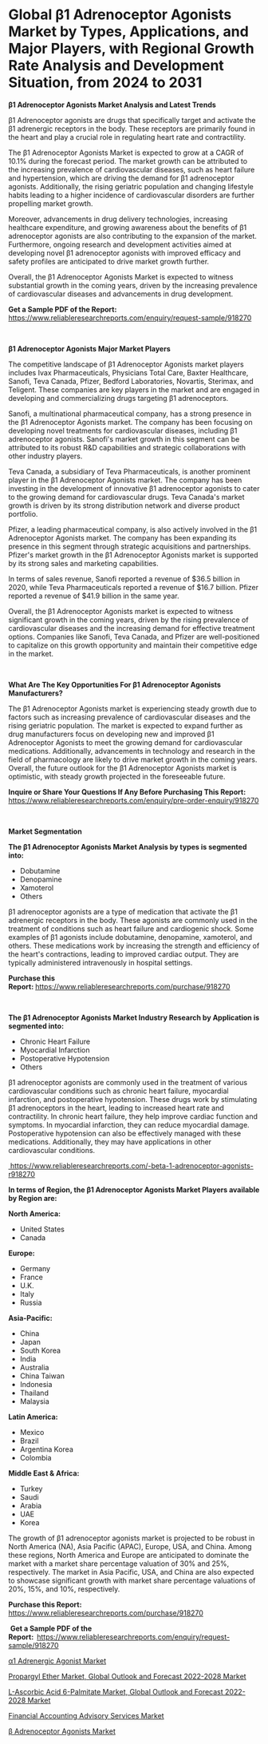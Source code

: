 <p><h1>Global β1 Adrenoceptor Agonists Market by Types, Applications, and Major Players, with Regional Growth Rate Analysis and Development Situation, from 2024 to 2031</h1></p><p><strong>β1 Adrenoceptor Agonists Market Analysis and Latest Trends</strong></p>
<p><p>β1 Adrenoceptor agonists are drugs that specifically target and activate the β1 adrenergic receptors in the body. These receptors are primarily found in the heart and play a crucial role in regulating heart rate and contractility.</p><p>The β1 Adrenoceptor Agonists Market is expected to grow at a CAGR of 10.1% during the forecast period. The market growth can be attributed to the increasing prevalence of cardiovascular diseases, such as heart failure and hypertension, which are driving the demand for β1 adrenoceptor agonists. Additionally, the rising geriatric population and changing lifestyle habits leading to a higher incidence of cardiovascular disorders are further propelling market growth.</p><p>Moreover, advancements in drug delivery technologies, increasing healthcare expenditure, and growing awareness about the benefits of β1 adrenoceptor agonists are also contributing to the expansion of the market. Furthermore, ongoing research and development activities aimed at developing novel β1 adrenoceptor agonists with improved efficacy and safety profiles are anticipated to drive market growth further.</p><p>Overall, the β1 Adrenoceptor Agonists Market is expected to witness substantial growth in the coming years, driven by the increasing prevalence of cardiovascular diseases and advancements in drug development.</p></p>
<p><strong>Get a Sample PDF of the Report:&nbsp;</strong> <a href="https://www.reliableresearchreports.com/enquiry/request-sample/918270">https://www.reliableresearchreports.com/enquiry/request-sample/918270</a></p>
<p>&nbsp;</p>
<p><strong>β1 Adrenoceptor Agonists Major Market Players</strong></p>
<p><p>The competitive landscape of β1 Adrenoceptor Agonists market players includes Ivax Pharmaceuticals, Physicians Total Care, Baxter Healthcare, Sanofi, Teva Canada, Pfizer, Bedford Laboratories, Novartis, Sterimax, and Teligent. These companies are key players in the market and are engaged in developing and commercializing drugs targeting β1 adrenoceptors.</p><p>Sanofi, a multinational pharmaceutical company, has a strong presence in the β1 Adrenoceptor Agonists market. The company has been focusing on developing novel treatments for cardiovascular diseases, including β1 adrenoceptor agonists. Sanofi's market growth in this segment can be attributed to its robust R&D capabilities and strategic collaborations with other industry players.</p><p>Teva Canada, a subsidiary of Teva Pharmaceuticals, is another prominent player in the β1 Adrenoceptor Agonists market. The company has been investing in the development of innovative β1 adrenoceptor agonists to cater to the growing demand for cardiovascular drugs. Teva Canada's market growth is driven by its strong distribution network and diverse product portfolio.</p><p>Pfizer, a leading pharmaceutical company, is also actively involved in the β1 Adrenoceptor Agonists market. The company has been expanding its presence in this segment through strategic acquisitions and partnerships. Pfizer's market growth in the β1 Adrenoceptor Agonists market is supported by its strong sales and marketing capabilities.</p><p>In terms of sales revenue, Sanofi reported a revenue of $36.5 billion in 2020, while Teva Pharmaceuticals reported a revenue of $16.7 billion. Pfizer reported a revenue of $41.9 billion in the same year.</p><p>Overall, the β1 Adrenoceptor Agonists market is expected to witness significant growth in the coming years, driven by the rising prevalence of cardiovascular diseases and the increasing demand for effective treatment options. Companies like Sanofi, Teva Canada, and Pfizer are well-positioned to capitalize on this growth opportunity and maintain their competitive edge in the market.</p></p>
<p>&nbsp;</p>
<p><strong>What Are The Key Opportunities For β1 Adrenoceptor Agonists Manufacturers?</strong></p>
<p><p>The β1 Adrenoceptor Agonists market is experiencing steady growth due to factors such as increasing prevalence of cardiovascular diseases and the rising geriatric population. The market is expected to expand further as drug manufacturers focus on developing new and improved β1 Adrenoceptor Agonists to meet the growing demand for cardiovascular medications. Additionally, advancements in technology and research in the field of pharmacology are likely to drive market growth in the coming years. Overall, the future outlook for the β1 Adrenoceptor Agonists market is optimistic, with steady growth projected in the foreseeable future.</p></p>
<p><strong>Inquire or Share Your Questions If Any Before Purchasing This Report:</strong> <a href="https://www.reliableresearchreports.com/enquiry/pre-order-enquiry/918270">https://www.reliableresearchreports.com/enquiry/pre-order-enquiry/918270</a></p>
<p>&nbsp;</p>
<p><strong>Market Segmentation</strong></p>
<p><strong>The β1 Adrenoceptor Agonists Market Analysis by types is segmented into:</strong></p>
<p><ul><li>Dobutamine</li><li>Denopamine</li><li>Xamoterol</li><li>Others</li></ul></p>
<p><p>β1 adrenoceptor agonists are a type of medication that activate the β1 adrenergic receptors in the body. These agonists are commonly used in the treatment of conditions such as heart failure and cardiogenic shock. Some examples of β1 agonists include dobutamine, denopamine, xamoterol, and others. These medications work by increasing the strength and efficiency of the heart's contractions, leading to improved cardiac output. They are typically administered intravenously in hospital settings.</p></p>
<p><strong>Purchase this Report:&nbsp;</strong><a href="https://www.reliableresearchreports.com/purchase/918270">https://www.reliableresearchreports.com/purchase/918270</a></p>
<p>&nbsp;</p>
<p><strong>The β1 Adrenoceptor Agonists Market Industry Research by Application is segmented into:</strong></p>
<p><ul><li>Chronic Heart Failure</li><li>Myocardial Infarction</li><li>Postoperative Hypotension</li><li>Others</li></ul></p>
<p><p>β1 adrenoceptor agonists are commonly used in the treatment of various cardiovascular conditions such as chronic heart failure, myocardial infarction, and postoperative hypotension. These drugs work by stimulating β1 adrenoceptors in the heart, leading to increased heart rate and contractility. In chronic heart failure, they help improve cardiac function and symptoms. In myocardial infarction, they can reduce myocardial damage. Postoperative hypotension can also be effectively managed with these medications. Additionally, they may have applications in other cardiovascular conditions.</p></p>
<p><a href="https://www.reliableresearchreports.com/-beta-1-adrenoceptor-agonists-r918270">&nbsp;https://www.reliableresearchreports.com/-beta-1-adrenoceptor-agonists-r918270</a></p>
<p><strong>In terms of Region, the β1 Adrenoceptor Agonists Market Players available by Region are:</strong></p>
<p>
    <p> <strong> North America: </strong>
        <ul>
            <li>United States</li>
            <li>Canada</li>
        </ul>
        </p> 
    <p> <strong> Europe: </strong>
        <ul>
            <li>Germany</li>
            <li>France</li>
            <li>U.K.</li>
            <li>Italy</li>
            <li>Russia</li>
        </ul>
        </p> 
    <p> <strong> Asia-Pacific: </strong>
        <ul>
            <li>China</li>
            <li>Japan</li>
            <li>South Korea</li>
            <li>India</li>
            <li>Australia</li>
            <li>China Taiwan</li>
            <li>Indonesia</li>
            <li>Thailand</li>
            <li>Malaysia</li>
        </ul>
        </p> 
    <p> <strong> Latin America: </strong>
        <ul>
            <li>Mexico</li>
            <li>Brazil</li>
            <li>Argentina Korea</li>
            <li>Colombia</li>
        </ul>
        </p> 
    <p> <strong> Middle East & Africa: </strong>
        <ul>
            <li>Turkey</li>
            <li>Saudi</li>
            <li>Arabia</li>
            <li>UAE</li>
            <li>Korea</li>
        </ul>
    </p>
    </p>
<p><p>The growth of β1 adrenoceptor agonists market is projected to be robust in North America (NA), Asia Pacific (APAC), Europe, USA, and China. Among these regions, North America and Europe are anticipated to dominate the market with a market share percentage valuation of 30% and 25%, respectively. The market in Asia Pacific, USA, and China are also expected to showcase significant growth with market share percentage valuations of 20%, 15%, and 10%, respectively.</p></p>
<p><strong>Purchase this Report: </strong><a href="https://www.reliableresearchreports.com/purchase/918270">https://www.reliableresearchreports.com/purchase/918270</a></p>
<p>&nbsp;<strong>Get a Sample PDF of the Report:&nbsp;&nbsp;</strong><a href="https://www.reliableresearchreports.com/enquiry/request-sample/918270">https://www.reliableresearchreports.com/enquiry/request-sample/918270</a></p>
<p><strong></strong></p>
<p><p><a href="https://github.com/yazulaeha/Market-Research-Report-List-2/blob/main/a1-adrenergic-agonist-market.md">α1 Adrenergic Agonist Market</a></p><p><a href="https://issuu.com/reportprime-2/docs/propargyl-ether-market-global-outlo_d4e4b92d69ad4c">Propargyl Ether Market, Global Outlook and Forecast 2022-2028 Market</a></p><p><a href="https://issuu.com/reportprime-2/docs/l-ascorbic-acid-6-palmitate-market-_e782de3a923d85">L-Ascorbic Acid 6-Palmitate Market, Global Outlook and Forecast 2022-2028 Market</a></p><p><a href="https://medium.com/@kareeout89567/financial-accounting-advisory-services-market-a-global-and-regional-analysis-focus-on-region-649295c76ece">Financial Accounting Advisory Services Market</a></p><p><a href="https://github.com/Chiragrp22/Market-Research-Report-List-6/blob/main/b-adrenoceptor-agonists-market.md">β Adrenoceptor Agonists Market</a></p></p>